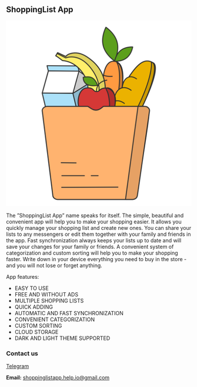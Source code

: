 ## ShoppingList App

![App logo](appicon.png)

The ”ShoppingList App” name speaks for itself. The simple, beautiful and convenient app will help you to make your shopping easier. It allows you quickly manage your shopping list and create new ones. You can share your lists to any messengers or edit them together with your family and friends in the app. Fast synchronization always keeps your lists up to date and will save your changes for your family or friends. A convenient system of categorization and custom sorting will help you to make your shopping faster. Write down in your device everything you need to buy in the store - and you will not lose or forget anything.

App features:
- EASY TO USE
- FREE AND WITHOUT ADS
- MULTIPLE SHOPPING LISTS
- QUICK ADDING
- AUTOMATIC AND FAST SYNCHRONIZATION
- CONVENIENT CATEGORIZATION
- CUSTOM SORTING 
- CLOUD STORAGE
- DARK AND LIGHT THEME SUPPORTED

### Contact us

[Telegram](https://t.me/shoppinglistappsupport)

**Email:** shoppinglistapp.help.io@gmail.com
